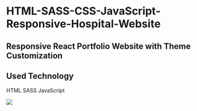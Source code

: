 <h1> HTML-SASS-CSS-JavaScript-Responsive-Hospital-Website </h1>

<h2>Responsive React Portfolio Website with Theme Customization</h2>

<h2>Used Technology</h2>
<p>HTML SASS JavaScript</p>

<img src="./assets/gif-.gif">
